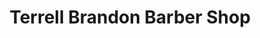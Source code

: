 ---
title: "Terrell Brandon Barber Shop"
url: /portland/terrell-brandon-barber-shop/
shop: hairdresser
---